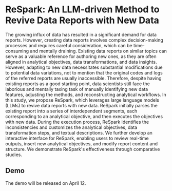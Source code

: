 # ReSpark: An LLM-driven Method to Revive Data Reports with New Data

The growing influx of data has resulted in a significant demand for data reports. However, creating data reports involves complex decision-making processes and requires careful consideration, which can be time-consuming and mentally draining. Existing data reports on similar topics can serve as a valuable reference for authoring new ones, as they are often aligned in analytical objectives, data transformations, and data insights. However, adapting to new data necessitates substantial modifications due to potential data variations, not to mention that the original codes and logs of the referred reports are usually inaccessible. Therefore, despite having existing reports as a good starting point, data scientists still face the laborious and mentally taxing task of manually identifying new data features, adjusting the methods, and reconstructing analytical workflows. In this study, we propose ReSpark, which leverages large language models (LLMs) to revive data reports with new data. ReSpark initially parses the existing report into a series of interdependent segments, each corresponding to an analytical objective, and then executes the objectives with new data. During the execution process, ReSpark identifies the inconsistencies and customizes the analytical objectives, data transformation steps, and textual descriptions. We further develop an interactive interface for ReSpark, enabling users to review real-time outputs, insert new analytical objectives, and modify report content and structure. We demonstrate ReSpark's effectiveness through comparative studies. 

## Demo

The demo will be released on April 12. 
